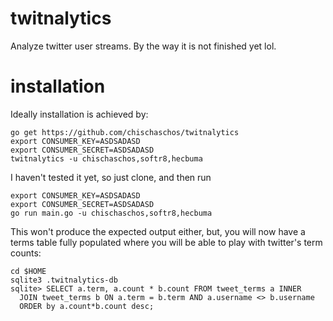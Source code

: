 # twitnalytics

Analyze twitter user streams. By the way it is not finished yet lol.

# installation
Ideally installation is achieved by:

    go get https://github.com/chischaschos/twitnalytics
    export CONSUMER_KEY=ASDSADASD
    export CONSUMER_SECRET=ASDSADASD
    twitnalytics -u chischaschos,softr8,hecbuma

I haven't tested it yet, so just clone, and then run

    export CONSUMER_KEY=ASDSADASD
    export CONSUMER_SECRET=ASDSADASD
    go run main.go -u chischaschos,softr8,hecbuma

This won't produce the expected output either, but, you will now have a
terms table fully populated where you will be able to play with
twitter's term counts:

    cd $HOME
    sqlite3 .twitnalytics-db
    sqlite> SELECT a.term, a.count * b.count FROM tweet_terms a INNER
      JOIN tweet_terms b ON a.term = b.term AND a.username <> b.username
      ORDER by a.count*b.count desc;
